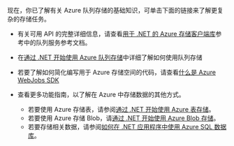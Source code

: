 现在，你已了解有关 Azure 队列存储的基础知识，可单击下面的链接来了解更复杂的存储任务。

- 有关可用 API 的完整详细信息，请查看[用于 .NET 的 Azure 存储客户端库](http://go.microsoft.com/fwlink/?LinkID=390731)参考中的队列服务参考文档。
- 在[通过 .NET 开始使用 Azure 队列存储](../articles/storage/storage-dotnet-how-to-use-queues.md)中详细了解如何使用队列存储

- 若要了解如何简化编写用于 Azure 存储空间的代码，请查看[什么是 Azure WebJobs SDK](../articles/app-service-web/websites-dotnet-webjobs-sdk.md)
- 查看更多功能指南，以了解在 Azure 中存储数据的其他方式。
  - 若要使用 Azure 存储表，请参阅[通过 .NET 开始使用 Azure 表存储](../articles/storage/storage-dotnet-how-to-use-tables.md)。
  - 若要使用 Azure 存储 Blob，请[通过 .NET 开始使用 Azure Blob 存储](../articles/storage/storage-dotnet-how-to-use-blobs.md)。
  - 若要存储相关数据，请参阅[如何在 .NET 应用程序中使用 Azure SQL 数据库](../articles/sql-database/sql-database-develop-dotnet-simple.md)。

<!---HONumber=Mooncake_0516_2016-->